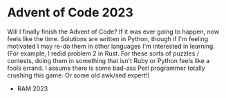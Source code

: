 # Advent of Code 2023

Will I finally finish the Advent of Code? If it was ever going to happen, now
feels like the time. Solutions are written in Python, though if I'm feeling
motivated I may re-do them in other languages I'm interested in learning. (For
example, I redid problem 2 in Rust. For these sorts of puzzles / contests, doing
them in something that isn't Ruby or Python feels like a fools errand. I assume
there is some bad-ass Perl programmer totally crushing this game. Or some old
awk/sed expert!)

- RAM 2023

